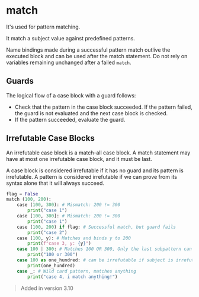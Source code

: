 # match
It's used for pattern matching.

It match a subject value against predefined patterns.

Name bindings made during a successful pattern match outlive the executed block and can be used after the match statement.
Do not rely on variables remaining unchanged after a failed `match`.
## Guards
The logical flow of a case block with a guard follows:
- Check that the pattern in the case block succeeded. If the pattern failed, the guard is not evaluated and the next case block is checked. 
- If the pattern succeeded, evaluate the guard.
## Irrefutable Case Blocks
An irrefutable case block is a match-all case block. A match statement may have at most one irrefutable case block, and it must be last.

A case block is considered irrefutable if it has no guard and its pattern is irrefutable. A pattern is considered irrefutable if we can prove from its syntax alone that it will always succeed.

```python
flag = False
match (100, 200):
	case (100, 300): # Mismatch: 200 != 300
		print("case 1")
	case [100, 300]: # Mismatch: 200 != 300
		print("case 1")
	case (100, 200) if flag: # Successful match, but guard fails
		print("case 2")
	case (100, y): # Matches and binds y to 200
		print(f"case 3, y: {y}")
	case 100 | 300: # Matches 100 OR 300, Only the last subpattern can be irrefutable
		print("100 or 300")
	case 100 as one_hundred: # can be irrefutable if subject is irrefutable
		print(one_hundred)
	case _: # Wild card pattern, matches anything
		print("case 4, i match anything!")
```

>Added in version 3.10
